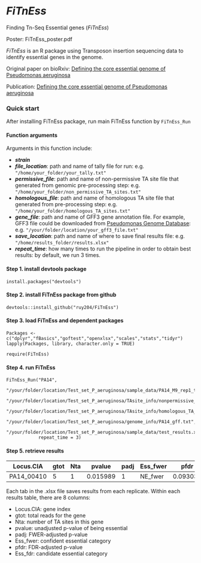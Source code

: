 # _FiTnEss_
Finding Tn-Seq Essential genes (_FiTnEss_)

Poster: FiTnEss_poster.pdf

_FiTnEss_ is an R package using Transposon insertion sequencing data to identify essential genes in the genome. 

Original paper on bioRxiv: [Defining the core essential genome of Pseudomonas aeruginosa](https://www.biorxiv.org/content/early/2019/01/12/396689)

Publication: [Defining the core essential genome of Pseudomonas aeruginosa](https://www.pnas.org/content/116/20/10072)

### Quick start

After installing FiTnEss package, run main FiTnEss function by ```FiTnEss_Run```

#### Function arguments

Arguments in this function include: 
- **_strain_**
- **_file_location_**: path and name of tally file for run: 
e.g. `"/home/your_folder/your_tally.txt"`
- **_permissive_file_**: path and name of non-permissive TA site file that generated from genomic pre-processing step: 
e.g. `"/home/your_folder/non_permissive_TA_sites.txt"`
- **_homologous_file_**: path and name of homologous TA site file that generated from pre-processing step: 
e.g. `"/home/your_folder/homologous_TA_sites.txt"`
- **_gene_file_**: path and name of GFF3 gene annotation file. For example, GFF3 file could be downloaded from [Pseudomonas Genome Database](http://www.pseudomonas.com/strain/show?id=109): 
e.g. `"/your/folder/location/your_gff3_file.txt"`
- **_save_location_**: path and name of where to save final results file: 
e.g. `"/home/results_folder/results.xlsx"`
- **_repeat_time_**: how many times to run the pipeline in order to obtain best results: by default, we run 3 times.

#### Step 1. install devtools package

```
install.packages("devtools")
```

#### Step 2. install FiTnEss package from github

```
devtools::install_github("ruy204/FiTnEss")
```

#### Step 3. load FiTnEss and dependent packages

```
Packages <- c("dplyr","fBasics","goftest","openxlsx","scales","stats","tidyr")
lapply(Packages, library, character.only = TRUE)

require(FiTnEss)
```
#### Step 4. run FiTnEss

```
FiTnEss_Run("PA14",
            "/your/folder/location/Test_set_P_aeruginosa/sample_data/PA14_M9_rep1_tally.txt",
            "/your/folder/location/Test_set_P_aeruginosa/TAsite_info/nonpermissive_TA_sites.txt",
            "/your/folder/location/Test_set_P_aeruginosa/TAsite_info/homologous_TA_sites.txt",
            "/your/folder/location/Test_set_P_aeruginosa/genome_info/PA14_gff.txt",
            "/your/folder/location/Test_set_P_aeruginosa/sample_data/test_results.xlsx",
            repeat_time = 3)
```

#### Step 5. retrieve results

|Locus.CIA |gtot|Nta|pvalue  |padj|Ess_fwer|pfdr    |Ess_fdr|
|----------|----|---|--------|----|--------|--------|-------|
|PA14_00410|   5|  1|0.015989|   1| NE_fwer|0.093033| NE_fdr|

Each tab in the .xlsx file saves results from each replicate.
Within each results table, there are 8 columns: 
- Locus.CIA: gene index
- gtot: total reads for the gene
- Nta: number of TA sites in this gene
- pvalue: unadjusted p-value of being essential
- padj: FWER-adjusted p-value
- Ess_fwer: confident essential category
- pfdr: FDR-adjusted p-value
- Ess_fdr: candidate essential category





















